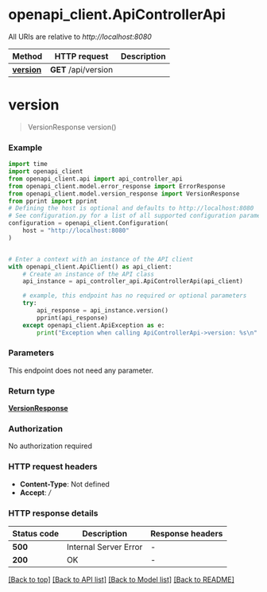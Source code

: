 # openapi_client.ApiControllerApi

All URIs are relative to *http://localhost:8080*

Method | HTTP request | Description
------------- | ------------- | -------------
[**version**](ApiControllerApi.md#version) | **GET** /api/version | 


# **version**
> VersionResponse version()



### Example


```python
import time
import openapi_client
from openapi_client.api import api_controller_api
from openapi_client.model.error_response import ErrorResponse
from openapi_client.model.version_response import VersionResponse
from pprint import pprint
# Defining the host is optional and defaults to http://localhost:8080
# See configuration.py for a list of all supported configuration parameters.
configuration = openapi_client.Configuration(
    host = "http://localhost:8080"
)


# Enter a context with an instance of the API client
with openapi_client.ApiClient() as api_client:
    # Create an instance of the API class
    api_instance = api_controller_api.ApiControllerApi(api_client)

    # example, this endpoint has no required or optional parameters
    try:
        api_response = api_instance.version()
        pprint(api_response)
    except openapi_client.ApiException as e:
        print("Exception when calling ApiControllerApi->version: %s\n" % e)
```


### Parameters
This endpoint does not need any parameter.

### Return type

[**VersionResponse**](VersionResponse.md)

### Authorization

No authorization required

### HTTP request headers

 - **Content-Type**: Not defined
 - **Accept**: */*


### HTTP response details

| Status code | Description | Response headers |
|-------------|-------------|------------------|
**500** | Internal Server Error |  -  |
**200** | OK |  -  |

[[Back to top]](#) [[Back to API list]](../README.md#documentation-for-api-endpoints) [[Back to Model list]](../README.md#documentation-for-models) [[Back to README]](../README.md)

